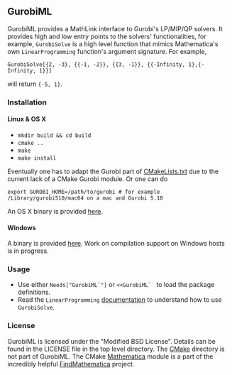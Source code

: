 ## GurobiML

GurobiML provides a MathLink interface to Gurobi's LP/MIP/QP solvers. It provides
high and low entry points to the solvers' functionalities, for example,
`GurobiSolve` is a high level function that mimics Mathematica's own
`LinearProgramming` function's argument signature. For example,

    GurobiSolve[{2, -3}, {{-1, -2}}, {{3, -1}}, {{-Infinity, 1},{-Infinity, 1}}]

will return `{-5, 1}`.

### Installation

#### Linux & OS X
* `mkdir build && cd build`
* `cmake ..`
* `make`
* `make install`

Eventually one has to adapt the Gurobi part of [CMakeLists.txt](CMakeLists.txt) due to the current lack of a CMake Gurobi module. Or one can do

    export GUROBI_HOME=/path/to/gurobi # for example /Library/gurobi510/mac64 on a mac and Gurobi 5.10

An OS X binary is provided [here](https://www.amazon.com/clouddrive/share/PgDVtVfuMrNeySw9Tnb3AyGCBjxRdowudEZcY9MR9gd).

#### Windows
A binary is provided [here](https://www.amazon.com/clouddrive/share/eKLNC7JrtUbATqAHlvUQHT9gKV2gNuyArYxhYIiIvNi). Work on compilation support on Windows hosts is in progress.

### Usage
* Use either ``Needs["GurobiML`"]`` or ``<<GurobiML` `` to load the package definitions.
* Read the `LinearProgramming` [documentation](http://reference.wolfram.com/mathematica/ref/LinearProgramming.html) to understand how to use `GurobiSolve`.

### License
GurobiML is licensed under the "Modified BSD License". Details can be found in the LICENSE file in the top level directory.
The [CMake](CMake) directory is not part of GurobiML. The CMake [Mathematica](CMake/Mathematica) module is a part of the incredibly helpful [FindMathematica](https://github.com/sakra/FindMathematica) project.
